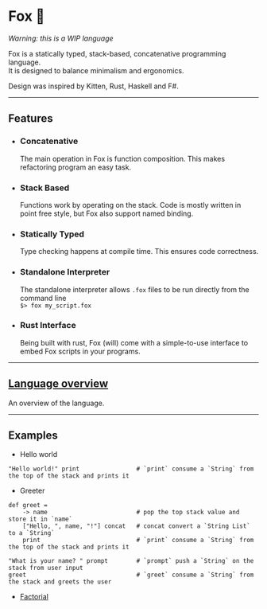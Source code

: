 # Fox 🦊 

_Warning: this is a WIP language_

Fox is a statically typed, stack-based, concatenative programming language.  
It is designed to balance minimalism and ergonomics.

Design was inspired by Kitten, Rust, Haskell and F#.

---

## Features

- ### Concatenative
  The main operation in Fox is function composition.
  This makes refactoring program an easy task.

- ### Stack Based
  Functions work by operating on the stack. 
  Code is mostly written in point free style, but Fox also support named binding.

- ### Statically Typed
  Type checking happens at compile time. This ensures code correctness.

- ### Standalone Interpreter
  The standalone interpreter allows `.fox` files to be run directly from the command line  
  ```$> fox my_script.fox```

- ### Rust Interface
  Being built with rust, Fox (will) come with a simple-to-use interface to embed Fox scripts in your programs.


---

## [Language overview](language.md)

An overview of the language.

---

## Examples

- Hello world
```
"Hello world!" print                # `print` consume a `String` from the top of the stack and prints it
```  

- Greeter
```
def greet = 
    -> name                         # pop the top stack value and store it in `name`
    ["Hello, ", name, "!"] concat   # concat convert a `String List` to a `String`
    print                           # `print` consume a `String` from the top of the stack and prints it

"What is your name? " prompt        # `prompt` push a `String` on the stack from user input
greet                               # `greet` consume a `String` from the stack and greets the user
```

- [Factorial](examples/fact.fox)